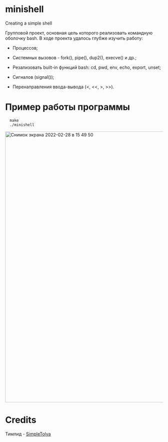 # minishell
Creating a simple shell

 Групповой проект, основная цель которого реализовать командную оболочку bash.
 В ходе проекта удалось глубже изучить работу:
    
   - Процессов;
   
   - Системных вызовов - fork(), pipe(), dup2(), execve() и др.;
   
   - Резализовать built-in функций bash: cd, pwd, env, echo, export, unset;
   
   - Сигналов (signal());
   
   - Перенаправления ввода-вывода (<, <<, >, >>).

 # Пример работы программы
      make
      ./minishell

<img width="864" alt="Снимок экрана 2022-02-28 в 15 49 50" src="https://user-images.githubusercontent.com/85027720/155986353-4d5c4b38-1bc1-486b-9ed2-a48eb495f1a0.png">

# Credits
Тимлид - [SimpleTolya](https://github.com/simpleTolya)
